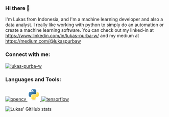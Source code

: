 ### Hi there 👋

I'm Lukas from Indonesia, and I'm a machine learning developer and also a data analyst. I really like working with python to simply do an automation or create a machine learning software. You can check out my linked-in at https://www.linkedin.com/in/lukas-purba-w/ and my medium at https://medium.com/@lukaspurbaw

<h3 align="left">Connect with me:</h3>
<p align="left">
<a href="https://linkedin.com/in/lukas-purba-w" target="blank"><img align="center" src="https://raw.githubusercontent.com/rahuldkjain/github-profile-readme-generator/master/src/images/icons/Social/linked-in-alt.svg" alt="lukas-purba-w" height="30" width="40" /></a>
</p>

<h3 align="left">Languages and Tools:</h3>
<p align="left"> <a href="https://opencv.org/" target="_blank" rel="noreferrer"> <img src="https://www.vectorlogo.zone/logos/opencv/opencv-icon.svg" alt="opencv" width="40" height="40"/> </a> <a href="https://www.python.org" target="_blank" rel="noreferrer"> <img src="https://raw.githubusercontent.com/devicons/devicon/master/icons/python/python-original.svg" alt="python" width="40" height="40"/> </a> <a href="https://www.tensorflow.org" target="_blank" rel="noreferrer"> <img src="https://www.vectorlogo.zone/logos/tensorflow/tensorflow-icon.svg" alt="tensorflow" width="40" height="40"/> </a> </p>


![Lukas' GitHub stats](https://github-readme-stats.vercel.app/api?username=LukasPurbaW&theme=radical&show_icons=true)
